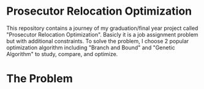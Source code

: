 # Prosecutor Relocation Optimization
This repository contains a journey of my graduation/final year project called "Prosecutor Relocation Optimization".
Basicly it is a job assignment problem but with additional constraints. 
To solve the problem, I choose 2 popular optimization algorithm including "Branch and Bound" and "Genetic Algorithm" to study, compare, and optimize.

# The Problem
